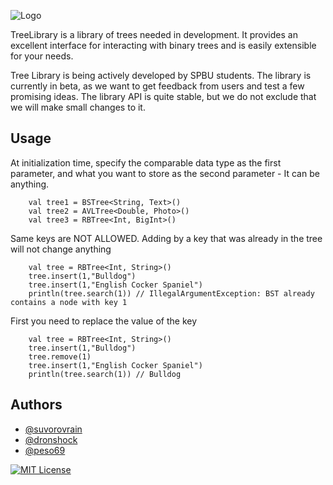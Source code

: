 
![Logo](https://i.ibb.co/XXyYHQC/Screenshot-11.png)


TreeLibrary is a library of trees needed in development. It provides an excellent interface for interacting with binary trees and is easily extensible for your needs.

Tree Library is being actively developed by SPBU students. The library is currently in beta, as we want to get feedback from users and test a few promising ideas. The library API is quite stable, but we do not exclude that we will make small changes to it.

## Usage

At initialization time, specify the comparable data type as the first parameter, and what you want to store as the second parameter - It can be anything.
```
    val tree1 = BSTree<String, Text>()
    val tree2 = AVLTree<Double, Photo>()
    val tree3 = RBTree<Int, BigInt>()
```
Same keys are NOT ALLOWED. Adding by a key that was already in the tree will not change anything
```
    val tree = RBTree<Int, String>()
    tree.insert(1,"Bulldog")
    tree.insert(1,"English Cocker Spaniel")
    println(tree.search(1)) // IllegalArgumentException: BST already contains a node with key 1
```
First you need to replace the value of the key
```
    val tree = RBTree<Int, String>()
    tree.insert(1,"Bulldog")
    tree.remove(1)
    tree.insert(1,"English Cocker Spaniel")
    println(tree.search(1)) // Bulldog
```
## Authors

- [@suvorovrain](https://github.com/suvorovrain)
- [@dronshock](https://github.com/DronShock)
- [@peso69](https://github.com/Sem4kok)


[![MIT License](https://img.shields.io/badge/License-MIT-green.svg)](https://choosealicense.com/licenses/mit/)

